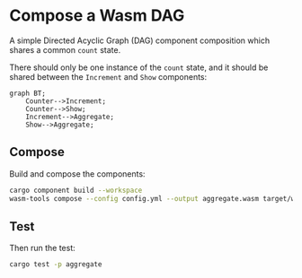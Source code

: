 # Compose a Wasm DAG

A simple Directed Acyclic Graph (DAG) component composition which shares a common `count` state.

There should only be one instance of the `count` state, and it should be shared between the `Increment` and `Show` components:

```mermaid
graph BT;
    Counter-->Increment;
    Counter-->Show;
    Increment-->Aggregate;
    Show-->Aggregate;
```

## Compose

Build and compose the components:

```bash
cargo component build --workspace
wasm-tools compose --config config.yml --output aggregate.wasm target/wasm32-wasi/debug/aggregate.wasm
```

## Test

Then run the test:

```bash
cargo test -p aggregate
```
